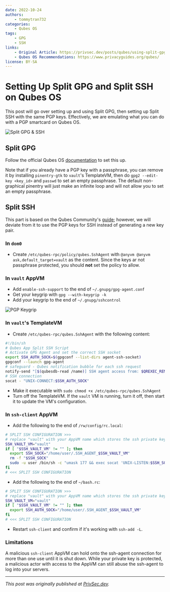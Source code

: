 ```yaml
---
date: 2022-10-24
authors:
    - tommytran732
categories:
    - Qubes OS
tags:
    - GPG
    - SSH
links:
    - Original Article: https://privsec.dev/posts/qubes/using-split-gpg-and-split-ssh-on-qubes-os/
    - Qubes OS Recommendations: https://www.privacyguides.org/qubes/
license: BY-SA
---
```

# Setting Up Split GPG and Split SSH on Qubes OS

This post will go over setting up and using Split GPG, then setting up Split SSH with the same PGP keys. Effectively, we are emulating what you can do with a PGP smartcard on Qubes OS.<!-- more -->

![Split GPG & SSH](/assets/images/qubes-split-ssh-gpg/split-gpg-ssh.png)

## Split GPG

Follow the official Qubes OS [documentation](https://www.qubes-os.org/doc/split-gpg/) to set this up.

Note that if you already have a PGP key with a passphrase, you can remove it by installing `pinentry-gtk` to `vault`'s TemplateVM, then do `gpg2 --edit-key <key_id>` and `passwd` to set an empty passphrase. The default non-graphical pinentry will just make an infinite loop and will not allow you to set an empty passphrase.

## Split SSH

This part is based on the Qubes Community's [guide](https://github.com/Qubes-Community/Contents/blob/master/docs/configuration/split-ssh.md); however, we will deviate from it to use the PGP keys for SSH instead of generating a new key pair.

### In `dom0`

- Create `/etc/qubes-rpc/policy/qubes.SshAgent` with `@anyvm @anyvm ask,default_target=vault` as the content. Since the keys ar not passphrase protected, you should **not** set the policy to allow.

### In `vault` AppVM

- Add `enable-ssh-support` to the end of `~/.gnupg/gpg-agent.conf`
- Get your keygrip with `gpg --with-keygrip -k`
- Add your keygrip to the end of `~/.gnupg/sshcontrol`

![PGP Keygrip](/assets/images/qubes-split-ssh-gpg/keygrip.png)

### In `vault`'s TemplateVM

- Create `/etc/qubes-rpc/qubes.SshAgent` with the following content:

```bash
#!/bin/sh
# Qubes App Split SSH Script
# Activate GPG Agent and set the correct SSH socket
export SSH_AUTH_SOCK=$(gpgconf --list-dirs agent-ssh-socket)
gpgconf --launch gpg-agent
# safeguard - Qubes notification bubble for each ssh request
notify-send "[$(qubesdb-read /name)] SSH agent access from: $QREXEC_REMOTE_DOMAIN"
# SSH connection
socat - "UNIX-CONNECT:$SSH_AUTH_SOCK"
```

- Make it executable with `sudo chmod +x /etc/qubes-rpc/qubes.SshAgent`
- Turn off the TemplateVM. If the `vault` VM is running, turn it off, then start it to update the VM's configuration.

### In `ssh-client` AppVM

- Add the following to the end of `/rw/config/rc.local`:

```bash
# SPLIT SSH CONFIGURATION >>>
# replace "vault" with your AppVM name which stores the ssh private key(s)
SSH_VAULT_VM="vault"
if [ "$SSH_VAULT_VM" != "" ]; then
  export SSH_SOCK="/home/user/.SSH_AGENT_$SSH_VAULT_VM"
  rm -f "$SSH_SOCK"
  sudo -u user /bin/sh -c "umask 177 && exec socat 'UNIX-LISTEN:$SSH_SOCK,fork' 'EXEC:qrexec-client-vm $SSH_VAULT_VM qubes.SshAgent'" &
fi
# <<< SPLIT SSH CONFIGURATION
```

- Add the following to the end of `~/bash.rc`:

```bash
# SPLIT SSH CONFIGURATION >>>
# replace "vault" with your AppVM name which stores the ssh private key(s)
SSH_VAULT_VM="vault"
if [ "$SSH_VAULT_VM" != "" ]; then
  export SSH_AUTH_SOCK="/home/user/.SSH_AGENT_$SSH_VAULT_VM"
fi
# <<< SPLIT SSH CONFIGURATION
```

- Restart `ssh-client` and confirm if it's working with `ssh-add -L`.

### Limitations

A malicious `ssh-client` AppVM can hold onto the ssh-agent connection for more than one use until it is shut down. While your private key is protected, a malicious actor with access to the AppVM can still abuse the ssh-agent to log into your servers.

---

*This post was originally published at [PrivSec.dev](https://privsec.dev/posts/qubes/using-split-gpg-and-split-ssh-on-qubes-os/).*
